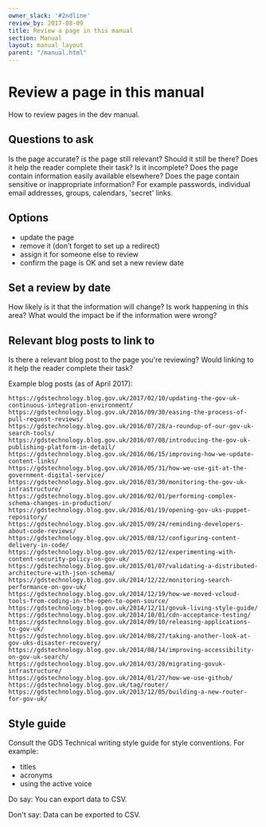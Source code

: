 ```yaml
---
owner_slack: '#2ndline'
review_by: 2017-08-09
title: Review a page in this manual
section: Manual
layout: manual_layout
parent: "/manual.html"
---
```


# Review a page in this manual

How to review pages in the dev manual.

## Questions to ask

Is the page accurate?
is the page still relevant?
Should it still be there?
Does it help the reader complete their task?
Is it incomplete?
Does the page contain information easily available elsewhere?
Does the page contain sensitive or inappropriate information? For example passwords, individual email addresses, groups, calendars, 'secret' links.

## Options

- update the page
- remove it (don’t forget to set up a redirect)
- assign it for someone else to review
- confirm the page is OK and set a new review date

## Set a review by date

How likely is it that the information will change?
Is work happening in this area?
What would the impact be if the information were wrong?

## Relevant blog posts to link to

Is there a relevant blog post to the page you're reviewing? Would linking to it help the reader complete their task?

Example blog posts (as of April 2017):

```
https://gdstechnology.blog.gov.uk/2017/02/10/updating-the-gov-uk-continuous-integration-environment/
https://gdstechnology.blog.gov.uk/2016/09/30/easing-the-process-of-pull-request-reviews/
https://gdstechnology.blog.gov.uk/2016/07/28/a-roundup-of-our-gov-uk-search-tools/
https://gdstechnology.blog.gov.uk/2016/07/08/introducing-the-gov-uk-publishing-platform-in-detail/
https://gdstechnology.blog.gov.uk/2016/06/15/improving-how-we-update-content-links/
https://gdstechnology.blog.gov.uk/2016/05/31/how-we-use-git-at-the-government-digital-service/
https://gdstechnology.blog.gov.uk/2016/03/30/monitoring-the-gov-uk-infrastructure/
https://gdstechnology.blog.gov.uk/2016/02/01/performing-complex-schema-changes-in-production/
https://gdstechnology.blog.gov.uk/2016/01/19/opening-gov-uks-puppet-repository/
https://gdstechnology.blog.gov.uk/2015/09/24/reminding-developers-about-code-reviews/
https://gdstechnology.blog.gov.uk/2015/08/12/configuring-content-delivery-in-code/
https://gdstechnology.blog.gov.uk/2015/02/12/experimenting-with-content-security-policy-on-gov-uk/
https://gdstechnology.blog.gov.uk/2015/01/07/validating-a-distributed-architecture-with-json-schema/
https://gdstechnology.blog.gov.uk/2014/12/22/monitoring-search-performance-on-gov-uk/
https://gdstechnology.blog.gov.uk/2014/12/19/how-we-moved-vcloud-tools-from-coding-in-the-open-to-open-source/
https://gdstechnology.blog.gov.uk/2014/12/11/govuk-living-style-guide/
https://gdstechnology.blog.gov.uk/2014/10/01/cdn-acceptance-testing/
https://gdstechnology.blog.gov.uk/2014/09/10/releasing-applications-to-gov-uk/
https://gdstechnology.blog.gov.uk/2014/08/27/taking-another-look-at-gov-uks-disaster-recovery/
https://gdstechnology.blog.gov.uk/2014/08/14/improving-accessibility-on-gov-uk-search/
https://gdstechnology.blog.gov.uk/2014/03/28/migrating-govuk-infrastructure/
https://gdstechnology.blog.gov.uk/2014/01/27/how-we-use-github/
https://gdstechnology.blog.gov.uk/tag/router/
https://gdstechnology.blog.gov.uk/2013/12/05/building-a-new-router-for-gov-uk/
```

## Style guide

Consult the GDS Technical writing style guide for style conventions. For example:

- titles
- acronyms
- using the active voice

Do say:
You can export data to CSV.

Don't say:
Data can be exported to CSV.
